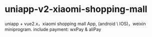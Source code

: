 # uniapp-v2-xiaomi-shopping-mall
uniapp + vue2.x，xiaomi shopping mall App, (android \ IOS)，weixin miniprogram. include payment: wxPay &amp; aliPay
